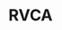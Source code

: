 ---
schema: default
title: RVCA
description: >-
  <strong>Rideau Valley Conservation Authority</strong> (RVCA) is one of
  Ontario's 36  Conservation Authorities. For over 50 years we have actively
  engaged in environmental monitoring   and reporting, on-the-ground restoration
  and stewardship, conservation lands  and education, development review and
  approval and flood forecasting and  warning.<br><strong>Our Vision</strong> is
  for a thriving watershed with clean abundant water,   natural shorelines, rich
  forests and wetlands, diverse habitat and sustainable  land use that is valued
  and protected by all.<br><strong>Our Mission</strong> is to understand, 
  manage, protect, restore and enhance the Rideau watershed through science, 
  stewardship, education, policy and leadership.<br> <strong><a
  href="https://rvca.ca">rvca.ca</a> | <a
  href="https://gis.rvca.ca">gis.rvca.ca</a> | <a
  href="https://rvcagis.maps.arcgis.com">rvca.arcgis.com</a> | <a
  href="https://watersheds.rvca.ca">watersheds.rvca.ca</a></strong>
logo: 'https://gis.rvca.ca/imagery/RVCA_logo.jpg'
---